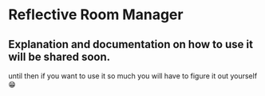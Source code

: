 # Reflective Room Manager
 
## Explanation and documentation on how to use it will be shared soon.
until then if you want to use it so much you will have to figure it out yourself 😁
